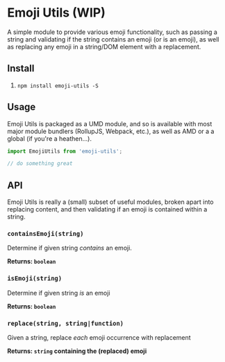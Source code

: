 # Emoji Utils (WIP)

A simple module to provide various emoji functionality, such as passing a string and validating if the string contains an emoji (or is an emoji), as well as replacing any emoji in a string/DOM element with a replacement.

## Install

1. `npm install emoji-utils -S`

## Usage

Emoji Utils is packaged as a UMD module, and so is available with most major module bundlers (RollupJS, Webpack, etc.), as well as AMD or a a global (if you're a heathen...).

```javascript
import EmojiUtils from 'emoji-utils';

// do something great
```

## API

Emoji Utils is really a (small) subset of useful modules, broken apart into replacing content, and then validating if an emoji is contained within a string.

### `containsEmoji(string)`

Determine if given string _contains_ an emoji.

**Returns: `boolean`**

### `isEmoji(string)`

Determine if given string _is_ an emoji

**Returns: `boolean`**

### `replace(string, string|function)`

Given a string, replace _each_ emoji occurrence with replacement

**Returns: `string` containing the (replaced) emoji**
